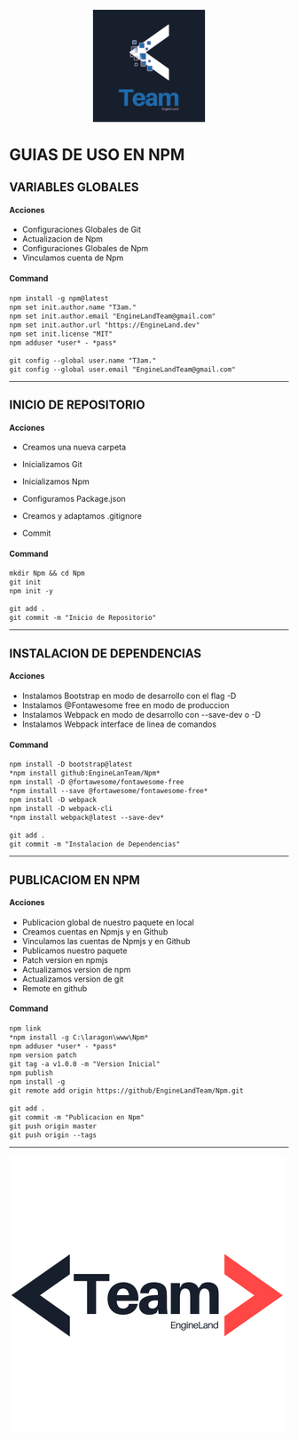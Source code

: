 <p align="center">
	<img src="logo-team-21.png" width="40%"/>
</p>

# GUIAS DE USO EN NPM

## VARIABLES GLOBALES

<!-- Acciones -->

#### Acciones

- Configuraciones Globales de Git
- Actualizacion de Npm
- Configuraciones Globales de Npm
- Vinculamos cuenta de Npm

<!-- Acciones -->

<!-- Command -->

#### Command

```
npm install -g npm@latest
npm set init.author.name "T3am."
npm set init.author.email "EngineLandTeam@gmail.com"
npm set init.author.url "https://EngineLand.dev"
npm set init.license "MIT"
npm adduser *user* - *pass*

git config --global user.name "T3am."
git config --global user.email "EngineLandTeam@gmail.com"
```

<!-- Command -->

---

## INICIO DE REPOSITORIO

<!-- Acciones -->

#### Acciones

- Creamos una nueva carpeta
- Inicializamos Git
- Inicializamos Npm
- Configuramos Package.json
- Creamos y adaptamos .gitignore

- Commit

<!-- Acciones -->

<!-- Command -->

#### Command

```
mkdir Npm && cd Npm
git init
npm init -y

git add .
git commit -m "Inicio de Repositorio"
```

<!-- Command -->

---

## INSTALACION DE DEPENDENCIAS

<!-- Acciones -->

#### Acciones

- Instalamos Bootstrap en modo de desarrollo con el flag -D
- Instalamos @Fontawesome free en modo de produccion
- Instalamos Webpack en modo de desarrollo con --save-dev o -D
- Instalamos Webpack interface de linea de comandos

<!-- Acciones -->

<!-- Command -->

#### Command

```
npm install -D bootstrap@latest
*npm install github:EngineLanTeam/Npm*
npm install -D @fortawesome/fontawesome-free
*npm install --save @fortawesome/fontawesome-free*
npm install -D webpack
npm install -D webpack-cli
*npm install webpack@latest --save-dev*

git add .
git commit -m "Instalacion de Dependencias"
```

<!-- Command -->

---

## PUBLICACIOM EN NPM

<!-- Acciones -->

#### Acciones

- Publicacion global de nuestro paquete en local
- Creamos cuentas en Npmjs y en Github
- Vinculamos las cuentas de Npmjs y en Github
- Publicamos nuestro paquete
- Patch version en npmjs
- Actualizamos version de npm
- Actualizamos version de git
- Remote en github

<!-- Acciones -->

<!-- Command -->

#### Command

```
npm link
*npm install -g C:\laragon\www\Npm*
npm adduser *user* - *pass*
npm version patch
git tag -a v1.0.0 -m "Version Inicial"
npm publish
npm install -g
git remote add origin https://github/EngineLandTeam/Npm.git

git add .
git commit -m "Publicacion en Npm"
git push origin master
git push origin --tags
```

<!-- Command -->

---

![Logo](logo-elt-15.png)
